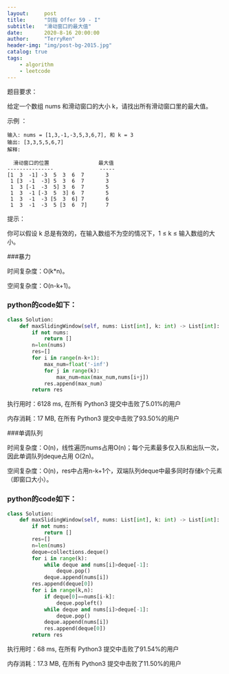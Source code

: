 ```yaml
---
layout:     post
title:      "剑指 Offer 59 - I"
subtitle:   "滑动窗口的最大值"
date:       2020-8-16 20:00:00
author:     "TerryRen"
header-img: "img/post-bg-2015.jpg"
catalog: true
tags:
    - algorithm
    - leetcode
---
```

题目要求：

给定一个数组 nums 和滑动窗口的大小 k，请找出所有滑动窗口里的最大值。



示例 ：
```
输入: nums = [1,3,-1,-3,5,3,6,7], 和 k = 3
输出: [3,3,5,5,6,7] 
解释: 

  滑动窗口的位置                最大值
---------------               -----
[1  3  -1] -3  5  3  6  7       3
 1 [3  -1  -3] 5  3  6  7       3
 1  3 [-1  -3  5] 3  6  7       5
 1  3  -1 [-3  5  3] 6  7       5
 1  3  -1  -3 [5  3  6] 7       6
 1  3  -1  -3  5 [3  6  7]      7
```

提示：

你可以假设 k 总是有效的，在输入数组不为空的情况下，1 ≤ k ≤ 输入数组的大小。

###暴力

时间复杂度：O(k*n)。

空间复杂度：O(n-k+1)。



### python的code如下：


```python
class Solution:
    def maxSlidingWindow(self, nums: List[int], k: int) -> List[int]:
        if not nums:
            return []
        n=len(nums)
        res=[]
        for i in range(n-k+1):
            max_num=float('-inf')
            for j in range(k):
                max_num=max(max_num,nums[i+j])
            res.append(max_num)
        return res
```
执行用时：6128 ms, 在所有 Python3 提交中击败了5.01%的用户

内存消耗：17 MB, 在所有 Python3 提交中击败了93.50%的用户

###单调队列

时间复杂度：O(n)，线性遍历nums占用O(n)；每个元素最多仅入队和出队一次，因此单调队列deque占用 O(2n)。

空间复杂度：O(n)，res中占用n-k+1个，双端队列deque中最多同时存储k个元素（即窗口大小）。



### python的code如下：


```python
class Solution:
    def maxSlidingWindow(self, nums: List[int], k: int) -> List[int]:
        if not nums:
            return []
        res=[]
        n=len(nums)
        deque=collections.deque()
        for i in range(k):
            while deque and nums[i]>deque[-1]:
                deque.pop()
            deque.append(nums[i])
        res.append(deque[0])
        for i in range(k,n):
            if deque[0]==nums[i-k]:
                deque.popleft()
            while deque and nums[i]>deque[-1]:
                deque.pop()
            deque.append(nums[i])
            res.append(deque[0])
        return res
```
执行用时：68 ms, 在所有 Python3 提交中击败了91.54%的用户

内存消耗：17.3 MB, 在所有 Python3 提交中击败了11.50%的用户